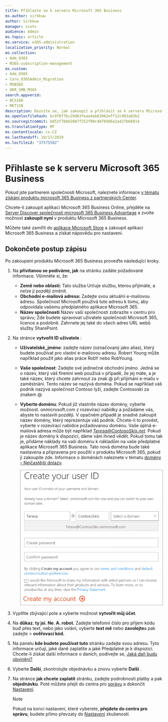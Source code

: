 ```yaml
---
title: Přihlaste se k serveru Microsoft 365 Business
ms.author: sirkkuw
author: Sirkkuw
manager: scotv
audience: Admin
ms.topic: article
ms.service: o365-administration
localization_priority: Normal
ms.collection:
- Adm_O365
- M365-subscription-management
ms.custom:
- Adm_O365
- Core_O365Admin_Migration
- MSB365
- OKR_SMB_M365
search.appverid:
- BCS160
- MET150
description: Dozvíte se, jak zakoupit a přihlásit se k serveru Microsoft 365 Business.
ms.openlocfilehash: bc9f8f7bc29d63feaa4eb63962eff12c963a63b2
ms.sourcegitcommit: bd52f7b662887f552f90c46f69d6a2a42fb66914
ms.translationtype: MT
ms.contentlocale: cs-CZ
ms.lasthandoff: 10/17/2019
ms.locfileid: "37575502"
---
```

# <a name="sign-up-for-microsoft-365-business"></a>Přihlaste se k serveru Microsoft 365 Business

Pokud jste partnerem společnosti Microsoft, naleznete informace [v tématu získání produktu microsoft 365 Business z partnerských Center](get-microsoft-365-business.md#get-microsoft-365-business-from-microsoft-partner-center).

Chcete-li zakoupit aplikaci Microsoft 365 Business Online, přejděte na [Server Discover společnosti microsoft 365 Business Advantage](https://www.microsoft.com/microsoft-365/business#pmg-cmp-desktop) a zvolte možnost **zakoupit nyní** v produktu Microsoft 365 Business.

Můžete také zamířit do [aplikace Microsoft Store](https://www.microsoft.com/en-us/store/locations/find-a-store?icid=en-us_UF_FAS) a zakoupit aplikaci Microsoft 365 Business a získat nápovědu pro nastavení.

## <a name="complete-the-sign-up-steps"></a>Dokončete postup zápisu

Po zakoupení produktu Microsoft 365 Business proveďte následující kroky.

1. Na **přivítanou se podíváme, jak** na stránku zadáte požadované informace. Všimněte si, že:
 
    -  **Země nebo oblasti:** Tato služba Určuje službu, kterou přijímáte, a nelze ji později změnit.
    - **Obchodní e-mailová adresa:** Zadejte svou aktuální e-mailovou adresu. Společnost Microsoft používá tuto adresu k tomu, aby odpovídala vašemu předplatného aplikace Microsoft 365.
    - **Název společnosti** Název vaší společnosti zobrazíte v centru pro správu; Zde budete spravovat uživatele společnosti Microsoft 365, licence a podobně. Zahrnete jej také do všech adres URL webů služby SharePoint.

2. Na stránce **vytvořit ID uživatele** :

    - **Uživatelské_jméno**: zadejte název (označovaný jako alias), který budete používat pro vlastní e-mailovou adresu. Robert Young může například použít jako alias práce RobY nebo RobYoung.
    - **Vaše společnost**: Zadejte své jedinečné obchodní jméno. Jedná se o název, který váš firemní web používá v případě, že jej máte, a je také název, který chcete zahrnout za znak @ při přijímání e-mailu v zaměstnání. Tento název se nazývá doména. Pokud se například váš podnik nazývá společnost Contoso lyží, zadejte Contososki za znakem @.
    - **Vyberte doménu**: Pokud již vlastníte název domény, vyberte možnost. onmicrosoft.com z rozevírací nabídky a požádáme vás, abyste to nastavili později. V opačném případě je snadné zakoupit název domény, který reprezentuje váš podnik. Chcete-li to provést, vyberte v rozevírací nabídce požadovanou doménu. Vaše úplná e-mailová adresa může být například *Teresa@ContosoSkis.net*. Pokud je název domény k dispozici, dáme vám ihned vědět. Pokud tomu tak je, přidáme náklady na vaši doménu k nákladům na vaše předplatné aplikace Microsoft 365 Business. Tato nová doména bude také nastavena a připravena pro použití v produktu Microsoft 365, pokud ji zakoupíte zde. Informace o doménách naleznete v tématu [domény – Nejčastější dotazy](https://docs.microsoft.com/office365/admin/setup/domains-faq).
    
        ![Snímek obrazovky vytvoření stránky ID uživatele](media/signinuserid.png)

3. Vyplňte zbývající pole a vyberte možnost **vytvořit můj účet**.
4. Na **důkaz. ty jsi. Ne. A. robot.** Zadejte telefonní číslo pro příjem kódu buď přes text, nebo jako volání, vyberte **text mě** nebo **zavolejte**a pak zadejte \> **ověřovací kód.**
5. Na panelu **kde budete používat tuto** stránku zadejte svou adresu. Tyto informace určují, jaké daně zaplatíte a jaké Předplatné je k dispozici. Chcete-li získat další informace o daních, podívejte se, [Jaká daň budu obviněni?](https://docs.microsoft.com/office365/admin/subscriptions-and-billing/what-tax-will-i-be-charged?view=o365-worldwide) 
1. Vyberte **Další**, zkontrolujte objednávku a znovu vyberte **Další** .
1. Na stránce **jak chcete zaplatit** stránku, zadejte podrobnosti platby a pak **objednávku**.
    Poté můžete přejít do centra pro [správu](https://docs.microsoft.com/en-us/office365/admin/subscriptions-and-billing/what-tax-will-i-be-charged?view=o365-worldwide) a dokončit [Nastavení](set-up.md).

    > [!NOTE]
    > Pokud na konci nastavení, které vyberete, **přejdete do centra pro správu**, budete přímo převzaty do [Nastavení](set-up.md) zkušeností.